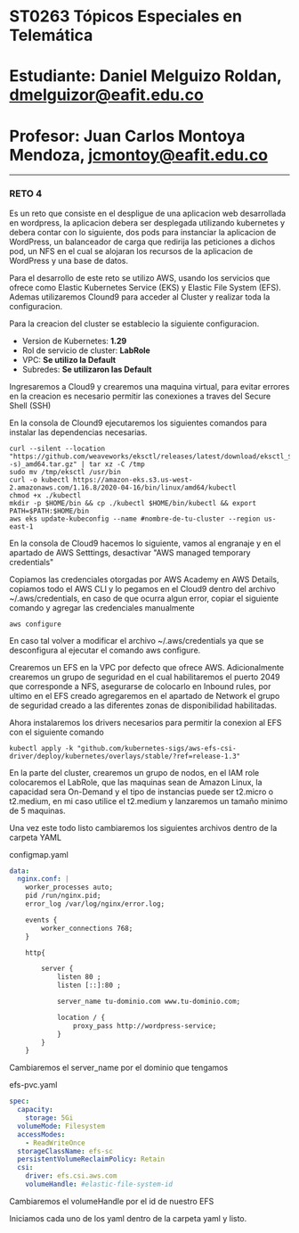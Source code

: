 # **ST0263 Tópicos Especiales en Telemática**

# **Estudiante**: Daniel Melguizo Roldan, dmelguizor@eafit.edu.co

# **Profesor**: Juan Carlos Montoya Mendoza, jcmontoy@eafit.edu.co

*******

### **RETO 4**
Es un reto que consiste en el despligue de una aplicacion web desarrollada en wordpress, la aplicacion debera ser desplegada utilizando kubernetes y debera contar con lo siguiente, dos pods para instanciar la aplicacion de WordPress, un balanceador de carga que redirija las peticiones a dichos pod, un NFS en el cual se alojaran los recursos de la aplicacion de WordPress y una base de datos.

Para el desarrollo de este reto se utilizo AWS, usando los servicios que ofrece como Elastic Kubernetes Service (EKS) y Elastic File System (EFS). Ademas utilizaremos Clound9 para acceder al Cluster y realizar toda la configuracion.

Para la creacion del cluster se establecio la siguiente configuracion.
* Version de Kubernetes: **1.29**
* Rol de servicio de cluster: **LabRole**
* VPC: **Se utilizo la Default**
* Subredes: **Se utilizaron las Default**

Ingresaremos a Cloud9 y crearemos una maquina virtual, para evitar errores en la creacion es necesario permitir las conexiones a traves del Secure Shell (SSH)

En la consola de Clound9 ejecutaremos los siguientes comandos para instalar las dependencias necesarias.

```ssh
curl --silent --location "https://github.com/weaveworks/eksctl/releases/latest/download/eksctl_$(uname -s)_amd64.tar.gz" | tar xz -C /tmp
sudo mv /tmp/eksctl /usr/bin
curl -o kubectl https://amazon-eks.s3.us-west-2.amazonaws.com/1.16.8/2020-04-16/bin/linux/amd64/kubectl
chmod +x ./kubectl
mkdir -p $HOME/bin && cp ./kubectl $HOME/bin/kubectl && export PATH=$PATH:$HOME/bin
aws eks update-kubeconfig --name #nombre-de-tu-cluster --region us-east-1
```

En la consola de Cloud9 hacemos lo siguiente, vamos al engranaje y en el apartado de AWS Setttings, desactivar "AWS managed temporary credentials"

Copiamos las credenciales otorgadas por AWS Academy en AWS Details, copiamos todo el AWS CLI y lo pegamos en el Cloud9 dentro del archivo ~/.aws/credentials, en caso de que ocurra algun error, copiar el siguiente comando y agregar las credenciales manualmente

```ssh
aws configure
```
En caso tal volver a modificar el archivo ~/.aws/credentials ya que se desconfigura al ejecutar el comando aws configure.

Crearemos un EFS en la VPC por defecto que ofrece AWS. Adicionalmente crearemos un grupo de seguridad en el cual habilitaremos el puerto 2049 que corresponde a NFS, asegurarse de colocarlo en Inbound rules, por ultimo en el EFS creado agregaremos en el apartado de Network el grupo de seguridad creado a las diferentes zonas de disponibilidad habilitadas.

Ahora instalaremos los drivers necesarios para permitir la conexion al EFS con el siguiente comando

```ssh
kubectl apply -k "github.com/kubernetes-sigs/aws-efs-csi-driver/deploy/kubernetes/overlays/stable/?ref=release-1.3"
```

En la parte del cluster, crearemos un grupo de nodos, en el IAM role colocaremos el LabRole, que las maquinas sean de Amazon Linux, la capacidad sera On-Demand y el tipo de instancias puede ser t2.micro o t2.medium, en mi caso utilice el t2.medium y lanzaremos un tamaño minimo de 5 maquinas.

Una vez este todo listo cambiaremos los siguientes archivos dentro de la carpeta YAML

configmap.yaml

```yaml
data:
  nginx.conf: |
    worker_processes auto;
    pid /run/nginx.pid;
    error_log /var/log/nginx/error.log;

    events {
        worker_connections 768;
    }

    http{

        server {
            listen 80 ;
            listen [::]:80 ;

            server_name tu-dominio.com www.tu-dominio.com;

            location / {
                proxy_pass http://wordpress-service;
            }
        }
    }
```

Cambiaremos el server_name por el dominio que tengamos

efs-pvc.yaml

```yaml
spec:
  capacity:
    storage: 5Gi
  volumeMode: Filesystem
  accessModes:
    - ReadWriteOnce
  storageClassName: efs-sc
  persistentVolumeReclaimPolicy: Retain
  csi:
    driver: efs.csi.aws.com
    volumeHandle: #elastic-file-system-id
```

Cambiaremos el volumeHandle por el id de nuestro EFS

Iniciamos cada uno de los yaml dentro de la carpeta yaml y listo.